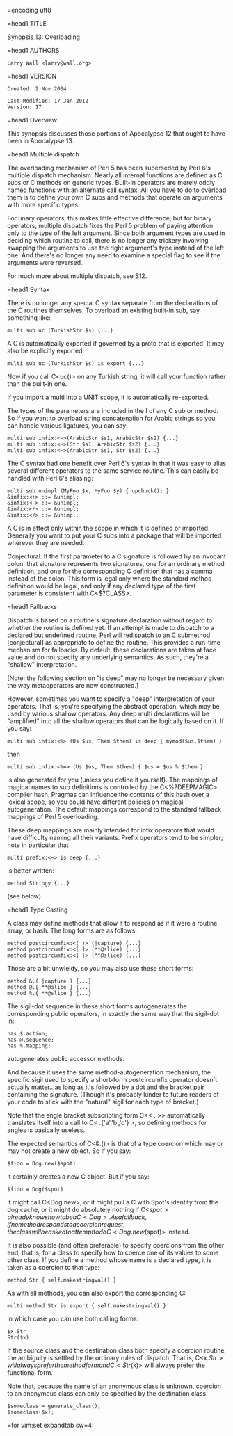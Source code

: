 =encoding utf8

=head1 TITLE

Synopsis 13: Overloading

=head1 AUTHORS

    Larry Wall <larry@wall.org>

=head1 VERSION

    Created: 2 Nov 2004

    Last Modified: 17 Jan 2012
    Version: 17

=head1 Overview

This synopsis discusses those portions of Apocalypse 12 that ought to have
been in Apocalypse 13.

=head1 Multiple dispatch

The overloading mechanism of Perl 5 has been superseded by Perl 6's
multiple dispatch mechanism.  Nearly all internal functions
are defined as C<multi> subs or C<multi> methods on generic types.
Built-in operators are merely oddly named functions with an alternate
call syntax.  All you have to do to overload them is to define your
own C<multi> subs and methods that operate on arguments with more
specific types.

For unary operators, this makes little effective difference, but for
binary operators, multiple dispatch fixes the Perl 5 problem of paying
attention only to the type of the left argument.  Since both argument
types are used in deciding which routine to call, there is no longer
any trickery involving swapping the arguments to use the right argument's
type instead of the left one.  And there's no longer any need to
examine a special flag to see if the arguments were reversed.

For much more about multiple dispatch, see S12.

=head1 Syntax

There is no longer any special C<use overload> syntax separate from the
declarations of the C<multi> routines themselves.  To overload an
existing built-in sub, say something like:

    multi sub uc (TurkishStr $s) {...}

A C<multi> is automatically exported if governed by a proto that is exported.
It may also be explicitly exported:

    multi sub uc (TurkishStr $s) is export {...}

Now if you call C<uc()> on any Turkish string, it will call your
function rather than the built-in one.

If you import a multi into a UNIT scope, it is automatically re-exported.

The types of the parameters are included in the I<longname> of any C<multi>
sub or method.  So if you want to overload string concatenation for Arabic
strings so you can handle various ligatures, you can say:

    multi sub infix:<~>(ArabicStr $s1, ArabicStr $s2) {...}
    multi sub infix:<~>(Str $s1, ArabicStr $s2) {...}
    multi sub infix:<~>(ArabicStr $s1, Str $s2) {...}

The C<use overload> syntax had one benefit over Perl 6's syntax in that
it was easy to alias several different operators to the same service
routine.  This can easily be handled with Perl 6's aliasing:

    multi sub unimpl (MyFoo $x, MyFoo $y) { upchuck(); }
    &infix:<+> ::= &unimpl;
    &infix:<-> ::= &unimpl;
    &infix:<*> ::= &unimpl;
    &infix:</> ::= &unimpl;

A C<multi> is in effect only within the scope in which it is defined or
imported.  Generally you want to put your C<multi> subs into a package
that will be imported wherever they are needed.

Conjectural: If the first parameter to a C<multi> signature is followed
by an invocant colon, that signature represents two signatures, one
for an ordinary method definition, and one for the corresponding C<multi>
definition that has a comma instead of the colon.  This form is legal
only where the standard method definition would be legal, and only
if any declared type of the first parameter is consistent with C<$?CLASS>.

=head1 Fallbacks

Dispatch is based on a routine's signature declaration without regard
to whether the routine is defined yet.  If an attempt is made to
dispatch to a declared but undefined routine, Perl will redispatch
to an C<AUTODEF> submethod [conjectural] as appropriate to define the routine.  This provides
a run-time mechanism for fallbacks.  By default, these declarations
are taken at face value and do not specify any underlying semantics.
As such, they're a "shallow" interpretation.

[Note: the following section on "is deep" may no longer be necessary given
the way metaoperators are now constructed.]

However, sometimes you want to specify a "deep" interpretation of
your operators.  That is, you're specifying the abstract operation,
which may be used by various shallow operators.  Any deep multi
declarations will be "amplified" into all the shallow operators that
can be logically based on it.  If you say:

    multi sub infix:<%> (Us $us, Them $them) is deep { mymod($us,$them) }

then

    multi sub infix:<%=> (Us $us, Them $them) { $us = $us % $them }

is also generated for you (unless you define it yourself).
The mappings of magical names to sub definitions is controlled by the
C<%?DEEPMAGIC> compiler hash.  Pragmas can influence the contents of
this hash over a lexical scope, so you could have different policies
on magical autogeneration.  The default mappings correspond to the
standard fallback mappings of Perl 5 overloading.

These deep mappings are mainly intended for infix operators that would have
difficulty naming all their variants.  Prefix operators tend to be simpler;
note in particular that

    multi prefix:<~> is deep {...}

is better written:

    method Stringy {...}

(see below).

=head1 Type Casting

A class may define methods that allow it to respond as if it were a
routine, array, or hash.  The long forms are as follows:

    method postcircumfix:<( )> (|capture) {...}
    method postcircumfix:<[ ]> (**@slice) {...}
    method postcircumfix:<{ }> (**@slice) {...}

Those are a bit unwieldy, so you may also use these short forms:

    method &.( |capture ) {...}
    method @.[ **@slice ] {...}
    method %.{ **@slice } {...}

The sigil-dot sequence in these short forms autogenerates the
corresponding public operators, in exactly the same way that
the sigil-dot in:

    has $.action;
    has @.sequence;
    has %.mapping;

autogenerates public accessor methods.

And because it uses the same method-autogeneration mechanism, the
specific sigil used to specify a short-form postcircumfix operator
doesn't actually matter...as long as it's followed by a dot and the
bracket pair containing the signature. (Though it's probably kinder
to future readers of your code to stick with the "natural" sigil
for each type of bracket.)

Note that the angle bracket subscripting form C<< .<a b c> >>
automatically translates itself into a call to C< .{'a','b','c'} >,
so defining methods for angles is basically useless.

The expected semantics of C<&.()> is that of a type coercion which may
or may not create a new object.  So if you say:

    $fido = Dog.new($spot)

it certainly creates a new C<Dog> object.  But if you say:

    $fido = Dog($spot)

it might call C<Dog.new>, or it might pull a C<Dog> with Spot's
identity from the dog cache, or it might do absolutely nothing if
C<$spot> already knows how to be a C<Dog>.  As a fallback, if no
method responds to a coercion request, the class will be asked to attempt to
do C<Dog.new($spot)> instead.

It is also possible (and often preferable) to specify coercions from
the other end, that is, for a class to specify how to coerce one of
its values to some other class.  If you define a method whose name
is a declared type, it is taken as a coercion to that type:

    method Str { self.makestringval() }

As with all methods, you can also export the corresponding C<multi>:

    multi method Str is export { self.makestringval() }

in which case you can use both calling forms:

    $x.Str
    Str($x)

If the source class and the destination class both specify a
coercion routine, the ambiguity is settled by the ordinary rules
of dispatch.  That is, C<$x.Str> will always prefer the method form
and C<Str($x)> will always prefer the functional form.

Note that, because the name of an anonymous class is unknown, coercion to
an anonymous class can only be specified by the destination class:

    $someclass = generate_class();
    $someclass($x);

=for vim:set expandtab sw=4:
